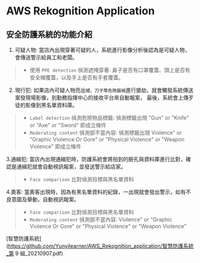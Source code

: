 # AWS Rekognition Application
## 安全防護系統的功能介紹

1. 可疑人物: 當店內出現穿著可疑的人，系統進行影像分析後認為是可疑人物，會傳送警示給員工和老闆。
>* 使用 `PPE detection` 偵測遮掩穿著: 鼻子是否有口罩覆蓋、頭上是否有安全帽覆蓋，以及手上是否有手套覆蓋。

2. 現行犯: 如果店內可疑人物亮出`槍、刀子等危險器械`進行搶劫，就會觸發系統傳送案發現場影像，到勤務指揮中心的接收平台來自動報案， 最後，系統會上傳歹徒的影像到黑名單資料庫。
>* `Label detection` 偵測危險物品標籤: 偵測標籤出現 "Gun" or "Knife" or "Axe" or "Sword" 即成立條件
>* `Moderating content` 偵測部不當內容: 偵測標籤出現 Violence" or "Graphic Violence Or Gore" or "Physical Violence" or "Weapon Violence" 即成立條件

3.通緝犯: 當店內出現通緝犯時，防護系統會將拍到的臉孔與資料庫進行比對，確認是通緝犯就會自動視訊報案，並發送警示給店家。
>* `Face comparison` 比對偵測目標與黑名單資料

4.奧客: 當奧客出現時，因為有黑名單資料的紀錄，一出現就會發出警示，如有不良意圖及舉動，自動視訊報案。
>* `Face comparison` 比對偵測目標與黑名單資料
>* `Moderating content` 偵測部不當內容: Violence" or "Graphic Violence Or Gore" or "Physical Violence" or "Weapon Violence"

[智慧防護系統](https://github.com/Yunyilearner/AWS_Rekognition_application/智慧防護系統_第 9 組_20210907.pdf)
